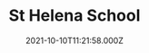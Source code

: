 ---
date: 2021-10-10T11:21:58.000Z
title: St Helena School
latitude: 51.895121
longitude: 0.888447
category: checkin
---
